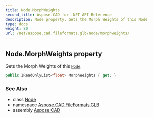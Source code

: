 ```yaml
---
title: Node.MorphWeights
second_title: Aspose.CAD for .NET API Reference
description: Node property. Gets the Morph Weights of this Node
type: docs
weight: 80
url: /net/aspose.cad.fileformats.glb/node/morphweights/
---
```

## Node.MorphWeights property

Gets the Morph Weights of this [`Node`](../).

```csharp
public IReadOnlyList<float> MorphWeights { get; }
```

### See Also

* class [Node](../)
* namespace [Aspose.CAD.FileFormats.GLB](../../node/)
* assembly [Aspose.CAD](../../../)



